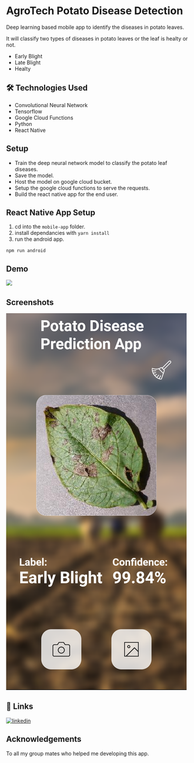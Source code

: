 # AgroTech Potato Disease Detection

Deep learning based mobile app to identify the diseases in potato leaves.

It will classify two types of diseases in potato leaves or the leaf is healty or not.
- Early Blight
- Late Blight
- Healty

## 🛠 Technologies Used
- Convolutional Neural Network
- Tensorflow
- Google Cloud Functions
- Python
- React Native


## Setup

- Train the deep neural network model to classify the potato leaf diseases.
- Save the model.
- Host the model on google cloud bucket.
- Setup the google cloud functions to serve the requests.
- Build the react native app for the end user.

## React Native App Setup

1. cd into the `mobile-app` folder.
2. install dependancies with `yarn install`
3. run the android app.

```
npm run android
```


## Demo

![](https://github.com/ShahzaibJutt/AgroTech-Potato-Disease-Detection/blob/main/screenshots/AgroTech%20Potato%20Disease%20Detection%20Demo.gif)

## Screenshots

![App Screenshot](https://github.com/ShahzaibJutt/AgroTech-Potato-Disease-Detection/blob/main/screenshots/Early%20Blight.png)


## 🔗 Links

[![linkedin](https://img.shields.io/badge/linkedin-0A66C2?style=for-the-badge&logo=linkedin&logoColor=white)](https://www.linkedin.com/in/shahzaib-jutt-482057182)



## Acknowledgements

 To all my group mates who helped me developing this app.

